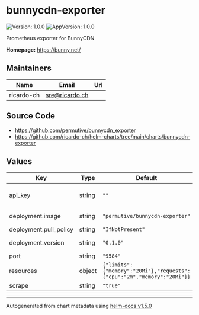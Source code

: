 # bunnycdn-exporter

![Version: 1.0.0](https://img.shields.io/badge/Version-1.0.0-informational?style=flat-square) ![AppVersion: 1.0.0](https://img.shields.io/badge/AppVersion-1.0.0-informational?style=flat-square)

Prometheus exporter for BunnyCDN

**Homepage:** <https://bunny.net/>

## Maintainers

| Name | Email | Url |
| ---- | ------ | --- |
| ricardo-ch | sre@ricardo.ch |  |

## Source Code

* <https://github.com/permutive/bunnycdn_exporter>
* <https://github.com/ricardo-ch/helm-charts/tree/main/charts/bunnycdn-exporter>

## Values

| Key | Type | Default | Description |
|-----|------|---------|-------------|
| api_key | string | `""` | The BunnyCDN API Key, see https://support.bunny.net/hc/en-us/articles/360012168840 |
| deployment.image | string | `"permutive/bunnycdn-exporter"` | BunnyCDN Exporter Container Image |
| deployment.pull_policy | string | `"IfNotPresent"` | Pull Policy |
| deployment.version | string | `"0.1.0"` | BunnyCDN Exporter Image Version |
| port | string | `"9584"` | Scrape port |
| resources | object | `{"limits":{"memory":"20Mi"},"requests":{"cpu":"2m","memory":"20Mi"}}` | Kubernetes resource limits |
| scrape | string | `"true"` | Scraping enabled? |

----------------------------------------------
Autogenerated from chart metadata using [helm-docs v1.5.0](https://github.com/norwoodj/helm-docs/releases/v1.5.0)
